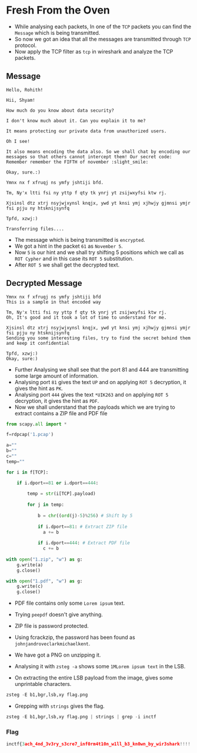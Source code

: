 # Fresh From the Oven

- While analysing each packets, In one of the `TCP` packets you can find the `Message` which is being transmitted.
- So now we got an idea that all the messages are transmitted through `TCP` protocol.
- Now apply the TCP filter as `tcp` in wireshark and analyze the TCP packets.

## Message

```
Hello, Rohith!

Hii, Shyam!

How much do you know about data security?

I don't know much about it. Can you explain it to me?

It means protecting our private data from unauthorized users.

Oh I see!

It also means encoding the data also. So we shall chat by encoding our messages so that others cannot intercept them! Our secret code: Remember remember the FIFTH of november :slight_smile:

Okay, sure.:)

Ymnx nx f xfruqj ns ymfy jshtiji bfd.

Tm, Ny'x ltti fsi ny yttp f qty tk ynrj yt zsijwxyfsi ktw rj.

Xjsinsl dtz xtrj nsyjwjxynsl knqjx, ywd yt knsi ymj xjhwjy gjmnsi ymjr fsi pjju ny htsknijsynfq

Tpfd, xzwj:)

Transferring files....
```

- The message which is being transmitted is `encrypted`. 
- We got a hint in the packet `61` as `November 5`.
- Now `5` is our hint and we shall try shifting 5 positions which we call as `ROT Cypher` and in this case its `ROT 5` substitution.
- After `ROT 5` we shall get the decrypted text.

## Decrypted Message

```
Ymnx nx f xfruqj ns ymfy jshtiji bfd
This is a sample in that encoded way

Tm, Ny'x ltti fsi ny yttp f qty tk ynrj yt zsijwxyfsi ktw rj.
Oh, It's good and it took a lot of time to understand for me.

Xjsinsl dtz xtrj nsyjwjxynsl knqjx, ywd yt knsi ymj xjhwjy gjmnsi ymjr fsi pjju ny htsknijsynfq
Sending you some interesting files, try to find the secret behind them and keep it confidential

Tpfd, xzwj:)
Okay, sure:)
```

- Further Analysing we shall see that the port 81 and 444 are transmitting some large amount of information.
- Analysing port `81` gives the text `UP` and on applying `ROT 5` decryption, it gives the hint as `PK`.
- Analysing port `444` gives the text `*UIK263` and on applying `ROT 5` decryption, it gives the hint as `PDF`.
- Now we shall understand that the payloads which we are trying to extract contains a ZIP file and PDF file

```py
from scapy.all import *

f=rdpcap('1.pcap')

a=""
b=""
c=""
temp=""

for i in f[TCP]:

    if i.dport==81 or i.dport==444:
    
        temp = str(i[TCP].payload)
        
        for j in temp:
        
            b = chr((ord(j)-5)%256) # Shift by 5
            
            if i.dport==81: # Extract ZIP file
              a += b 
              
            if i.dport==444: # Extract PDF file
              c += b 
    
with open("1.zip", "w") as g:
    g.write(a)
    g.close()

with open("1.pdf", "w") as g:
    g.write(c)
    g.close()
```

- PDF file contains only some `Lorem ipsum` text.
- Trying `peepdf` doesn't give anything.
- ZIP file is password protected.
- Using fcrackzip, the password has been found as `johnjandroveclarkmichaelkent`.

- We have got a PNG on unzipping it. 
- Analysing it with `zsteg -a` shows some `1MLorem ipsum text` in the LSB.
- On extracting the entire LSB payload from the image, gives some unprintable characters.

```py
zsteg -E b1,bgr,lsb,xy flag.png
```

- Grepping with `strings` gives the flag.

```py
zsteg -E b1,bgr,lsb,xy flag.png | strings | grep -i inctf 
```

### Flag

```py
inctf{3ach_4nd_3v3ry_s3cre7_inf0rm4t10n_w1ll_b3_kn0wn_by_wir3shark!!!!!_:)}
```
